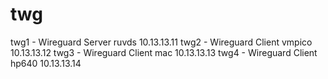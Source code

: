 # twg
twg1 - Wireguard Server     ruvds   10.13.13.11
twg2 - Wireguard Client     vmpico  10.13.13.12
twg3 - Wireguard Client     mac     10.13.13.13
twg4 - Wireguard Client     hp640   10.13.13.14



